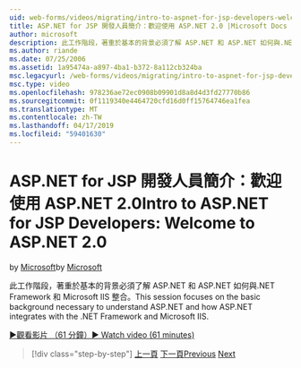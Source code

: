 ```yaml
---
uid: web-forms/videos/migrating/intro-to-aspnet-for-jsp-developers-welcome-to-aspnet-20
title: ASP.NET for JSP 開發人員簡介：歡迎使用 ASP.NET 2.0 |Microsoft Docs
author: microsoft
description: 此工作階段，著重於基本的背景必須了解 ASP.NET 和 ASP.NET 如何與.NET Framework 和 Microsoft IIS 整合。
ms.author: riande
ms.date: 07/25/2006
ms.assetid: 1a95474a-a897-4ba1-b372-8a112cb324ba
msc.legacyurl: /web-forms/videos/migrating/intro-to-aspnet-for-jsp-developers-welcome-to-aspnet-20
msc.type: video
ms.openlocfilehash: 978236ae72ec0908b09901d8a8d4d3fd27770b86
ms.sourcegitcommit: 0f1119340e4464720cfd16d0ff15764746ea1fea
ms.translationtype: MT
ms.contentlocale: zh-TW
ms.lasthandoff: 04/17/2019
ms.locfileid: "59401630"
---
```

# <a name="intro-to-aspnet-for-jsp-developers-welcome-to-aspnet-20"></a><span data-ttu-id="e65e8-103">ASP.NET for JSP 開發人員簡介：歡迎使用 ASP.NET 2.0</span><span class="sxs-lookup"><span data-stu-id="e65e8-103">Intro to ASP.NET for JSP Developers: Welcome to ASP.NET 2.0</span></span>

<span data-ttu-id="e65e8-104">by [Microsoft](https://github.com/microsoft)</span><span class="sxs-lookup"><span data-stu-id="e65e8-104">by [Microsoft](https://github.com/microsoft)</span></span>

<span data-ttu-id="e65e8-105">此工作階段，著重於基本的背景必須了解 ASP.NET 和 ASP.NET 如何與.NET Framework 和 Microsoft IIS 整合。</span><span class="sxs-lookup"><span data-stu-id="e65e8-105">This session focuses on the basic background necessary to understand ASP.NET and how ASP.NET integrates with the .NET Framework and Microsoft IIS.</span></span>

[<span data-ttu-id="e65e8-106">&#9654;觀看影片 （61 分鐘）</span><span class="sxs-lookup"><span data-stu-id="e65e8-106">&#9654; Watch video (61 minutes)</span></span>](https://channel9.msdn.com/Blogs/ASP-NET-Site-Videos/intro-to-aspnet-for-jsp-developers-welcome-to-aspnet-20)

> [!div class="step-by-step"]
> <span data-ttu-id="e65e8-107">[上一頁](migrating-from-classic-asp-to-aspnet.md)
> [下一頁](intro-to-aspnet-for-jsp-developers-building-applications.md)</span><span class="sxs-lookup"><span data-stu-id="e65e8-107">[Previous](migrating-from-classic-asp-to-aspnet.md)
[Next](intro-to-aspnet-for-jsp-developers-building-applications.md)</span></span>
